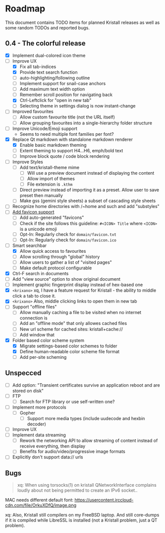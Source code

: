 # Roadmap

This document contains TODO items for planned Kristall releases as well as some random TODOs and reported bugs.

## 0.4 - The colorful release
- [x] Implement dual-colored icon theme
- [ ] Improve UX
  - [x] Fix all tab-indices
  - [x] Provide text search function
  - [ ] auto-highlighting/following outline
  - [ ] Implement support for snail-case anchors
  - [ ] Add maximum text width option
  - [ ] Remember scroll position for navigating back
  - [x] Ctrl-Leftclick for "open in new tab"
  - [ ] Selecting theme in settings dialog is now instant-change
- [ ] Improved favourites
  - [ ] Allow custom favourite title (not the URL itself)
  - [ ] Allow grouping favourites into a single-hierarchy folder structure
- [ ] Improve Unicode/Emoji support
  - Seems to need multiple font families per font?
- [x] Replace Qt markdown with standalone markdown renderer
  - [x] Enable basic markdown theming
  - [ ] Extent theming to support H4…H6, emph/bold text
  - [ ] Improve block quote / code block rendering
- [ ] Improve Styles
  - [ ] Add text/kristall-theme mime
    - [ ] Will use a preview document instead of displaying the content
    - [ ] Allow import of themes
    - [ ] File extension is `.kthm`
  - [ ] Direct preview instead of importing it as a preset. Allow user to save preset then manually
  - [ ] Make gss (gemini style sheets) a subset of cascading style sheets
- [ ] Recognize home directories with /~home and such and add "substyles"
- [ ] [Add favicon support](gemini://mozz.us/files/rfc_gemini_favicon.gmi)
  - [ ] Add auto-generated "favicons"
  - [ ] Check if the site follows this guideline: `#<ICON> Title` where `<ICON>` is a unicode emoji
  - [ ] Opt-In: Regularly check for `domain/favicon.txt`
  - [ ] Opt-In: Regularly check for `domain/favicon.ico`
- [ ] Smart searchbar
  - [x] Allow quick access to favourites
  - [ ] Allow scrolling through "global" history
  - [ ] Allow users to gather a list of "visited pages"
  - [ ] Make default protocol configurable
- [x] Ctrl-F search in documents
- [ ] Add "view source" option to show original document
- [ ] Implement graphic fingerprint display instead of hex-based one
- [x] `<krixano>` xq, I have a feature request for Kristall - the ability to middle click a tab to close it.
- [x] `<krixano>` Also, middle clicking links to open them in new tab
- [ ] Support "offline files"
  - [ ] Allow manually caching a file to be visited when no internet connection is 
  - [ ] Add an "offline mode" that only allowes cached files
  - [ ] New url scheme for cached sites: kristall+cache://
  - [ ] Add window that 
- [x] Folder based color scheme system
  - [x] Migrate settings-based color schemes to folder
  - [x] Define human-readable color scheme file format
  - [ ] Add per-site scheming

## Unspecced
- [ ] Add option: "Transient certificates survive an application reboot and are stored on disk"
- [ ] FTP
  - [ ] Search for FTP library or use self-written one?
- [ ] Implement more protocols
  - [ ] Gopher
    - [ ] Support more media types (include uudecode and hexbin decoder)
- [ ] Improve UX
- [ ] Implement data streaming
  - [ ] Rework the networking API to allow streaming of content instead of receive everything, then display
  - [ ] Benefits for audio/video/progressive image formats
- [ ] Explicitly don't support data:// urls

## Bugs
  
> <styan> xq: When using torsocks(1) on kristall QNetworkInterface complains loudly about not being permitted to create an IPv6 socket..

MAC needs different default font:
https://usercontent.irccloud-cdn.com/file/OrkuXDfQ/image.png

<styan> xq: Also, Kristall still compilers on my FreeBSD laptop.  And still core-dumps if it is compiled while LibreSSL is installed (not a Kristall problem, just a QT problem).